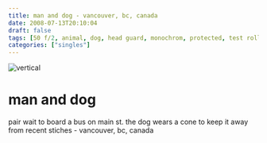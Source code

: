 ```yaml
---
title: man and dog - vancouver, bc, canada
date: 2008-07-13T20:10:04
draft: false
tags: [50 f/2, animal, dog, head guard, monochrom, protected, test roll, vertical,vancouver,bc, canada]
categories: ["singles"]
---
```

![vertical](/p/sbr-20080713-22.jpg)
<!--more-->
# man and dog
pair wait to board a bus on main st. the dog wears a cone to keep it away from recent stiches - vancouver, bc, canada

